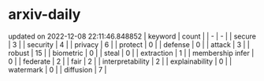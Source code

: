 # arxiv-daily
updated on 2022-12-08 22:11:46.848852
| keyword | count |
| - | - |
| secure | 3 |
| security | 4 |
| privacy | 6 |
| protect | 0 |
| defense | 0 |
| attack | 3 |
| robust | 15 |
| biometric | 0 |
| steal | 0 |
| extraction | 1 |
| membership infer | 0 |
| federate | 2 |
| fair | 2 |
| interpretability | 2 |
| explainability | 0 |
| watermark | 0 |
| diffusion | 7 |
